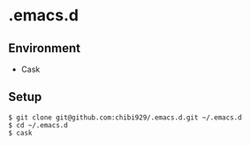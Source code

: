 # .emacs.d

## Environment

- Cask

## Setup

```
$ git clone git@github.com:chibi929/.emacs.d.git ~/.emacs.d
$ cd ~/.emacs.d
$ cask
```
